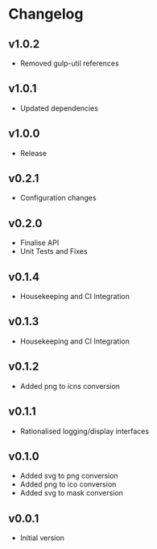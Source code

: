 # Changelog

## v1.0.2

* Removed gulp-util references

## v1.0.1

* Updated dependencies

## v1.0.0

* Release

## v0.2.1

* Configuration changes

## v0.2.0

* Finalise API
* Unit Tests and Fixes

## v0.1.4

* Housekeeping and CI Integration

## v0.1.3

* Housekeeping and CI Integration

## v0.1.2

* Added png to icns conversion

## v0.1.1

* Rationalised logging/display interfaces

## v0.1.0

* Added svg to png conversion
* Added png to ico conversion
* Added svg to mask conversion

## v0.0.1

* Initial version
